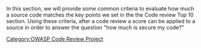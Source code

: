 In this section, we will provide some common criteria to evaluate how
much a source code matches the key points we set in the the Code review
Top 10 section. Using these criteria, after a code review a score can be
applied to a source in order to answer the question "how much is secure
my code?"

[Category:OWASP Code Review
Project](Category:OWASP_Code_Review_Project "wikilink")